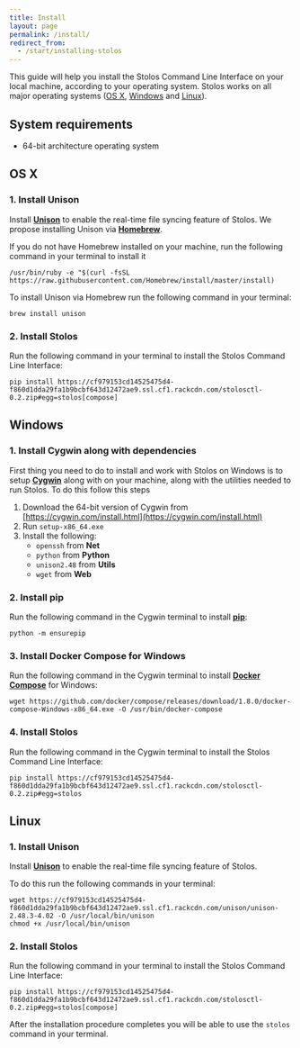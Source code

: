 ```yaml
---
title: Install
layout: page
permalink: /install/
redirect_from:
  - /start/installing-stolos
---
```


This guide will help you install the Stolos Command Line Interface on your local machine, according to your operating system. Stolos works on all major operating systems ([OS X](#os-x), [Windows](#windows) and [Linux](#linux)).

## System requirements

- 64-bit architecture operating system

## OS X

### 1. Install Unison

Install [**Unison**](https://www.cis.upenn.edu/~bcpierce/unison/) to enable the real-time file syncing feature of Stolos. We propose installing Unison via [**Homebrew**](http://brew.sh/).

If you do not have Homebrew installed on your machine, run the following command in your terminal to install it

```
/usr/bin/ruby -e "$(curl -fsSL https://raw.githubusercontent.com/Homebrew/install/master/install)
```

To install Unison via Homebrew run the following command in your terminal:

```
brew install unison
```

### 2. Install Stolos

Run the following command in your terminal to install the Stolos Command Line Interface:

```
pip install https://cf979153cd14525475d4-f860d1dda29fa1b9bcbf643d12472ae9.ssl.cf1.rackcdn.com/stolosctl-0.2.zip#egg=stolos[compose]
```

## Windows

### 1. Install Cygwin along with dependencies

First thing you need to do to install and work with Stolos on Windows is to setup [**Cygwin**](https://cygwin.com/) along with on your machine, along with the utilities needed to run Stolos. To do this follow this steps

1. Download the 64-bit version of Cygwin from [https://cygwin.com/install.html](https://cygwin.com/install.html)
2. Run `setup-x86_64.exe`
3. Install the following:
    - `openssh` from **Net**
    - `python` from **Python**
    - `unison2.48` from **Utils**
    - `wget` from **Web**

### 2. Install pip

Run the following command in the Cygwin terminal to install [**pip**](https://pip.pypa.io/):

```
python -m ensurepip
```

### 3. Install Docker Compose for Windows

Run the following command in the Cygwin terminal to install [**Docker Compose**](https://docs.docker.com/compose/) for Windows:

```
wget https://github.com/docker/compose/releases/download/1.8.0/docker-compose-Windows-x86_64.exe -O /usr/bin/docker-compose
```

### 4. Install Stolos

Run the following command in the Cygwin terminal to install the Stolos Command Line Interface:

```
pip install https://cf979153cd14525475d4-f860d1dda29fa1b9bcbf643d12472ae9.ssl.cf1.rackcdn.com/stolosctl-0.2.zip#egg=stolos
```

## Linux

### 1. Install Unison

Install [**Unison**](https://www.cis.upenn.edu/~bcpierce/unison/) to enable the real-time file syncing feature of Stolos.

To do this run the following commands in your terminal:

```
wget https://cf979153cd14525475d4-f860d1dda29fa1b9bcbf643d12472ae9.ssl.cf1.rackcdn.com/unison/unison-2.48.3-4.02 -O /usr/local/bin/unison
chmod +x /usr/local/bin/unison
```

### 2. Install Stolos

Run the following command in your terminal to install the Stolos Command Line Interface:

```
pip install https://cf979153cd14525475d4-f860d1dda29fa1b9bcbf643d12472ae9.ssl.cf1.rackcdn.com/stolosctl-0.2.zip#egg=stolos[compose]
```

After the installation procedure completes you will be able to use the `stolos` command in your terminal.

